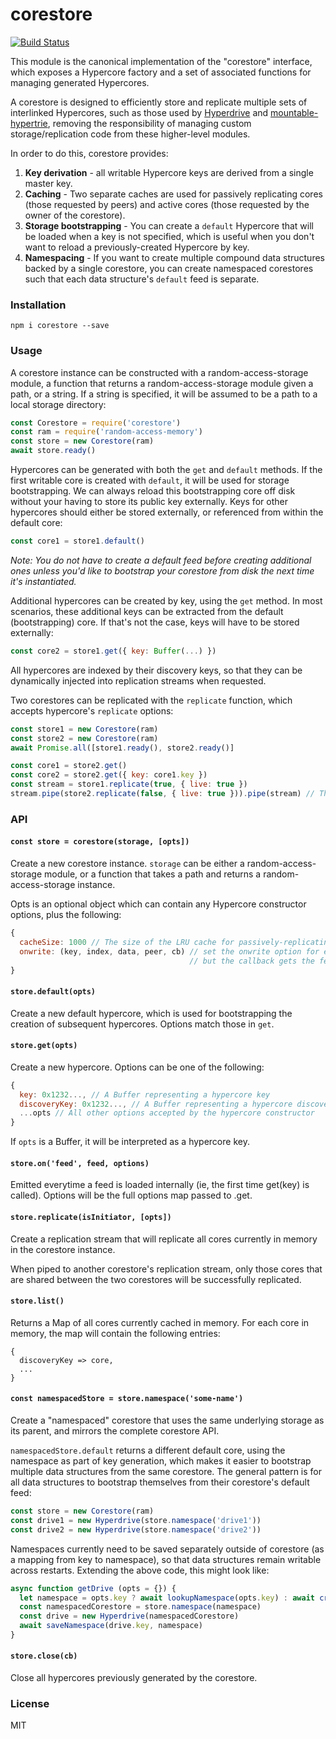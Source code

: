 # corestore
[![Build Status](https://travis-ci.com/andrewosh/corestore.svg?token=WgJmQm3Kc6qzq1pzYrkx&branch=master)](https://travis-ci.com/andrewosh/corestore)

This module is the canonical implementation of the "corestore" interface, which exposes a Hypercore factory and a set of associated functions for managing generated Hypercores.

A corestore is designed to efficiently store and replicate multiple sets of interlinked Hypercores, such as those used by [Hyperdrive](https://github.com/mafintosh/hyperdrive) and [mountable-hypertrie](https://github.com/andrewosh/hypertrie), removing the responsibility of managing custom storage/replication code from these higher-level modules.

In order to do this, corestore provides:
1. __Key derivation__ - all writable Hypercore keys are derived from a single master key.
2. __Caching__ - Two separate caches are used for passively replicating cores (those requested by peers) and active cores (those requested by the owner of the corestore).
3. __Storage bootstrapping__ - You can create a `default` Hypercore that will be loaded when a key is not specified, which is useful when you don't want to reload a previously-created Hypercore by key.
4. __Namespacing__ - If you want to create multiple compound data structures backed by a single corestore, you can create namespaced corestores such that each data structure's `default` feed is separate.

### Installation
`npm i corestore --save`

### Usage
A corestore instance can be constructed with a random-access-storage module, a function that returns a random-access-storage module given a path, or a string. If a string is specified, it will be assumed to be a path to a local storage directory:
```js
const Corestore = require('corestore')
const ram = require('random-access-memory')
const store = new Corestore(ram)
await store.ready()
```

Hypercores can be generated with both the `get` and `default` methods. If the first writable core is created with `default`, it will be used for storage bootstrapping. We can always reload this bootstrapping core off disk without your having to store its public key externally. Keys for other hypercores should either be stored externally, or referenced from within the default core:
```js
const core1 = store1.default()
```
_Note: You do not have to create a default feed before creating additional ones unless you'd like to bootstrap your corestore from disk the next time it's instantiated._

Additional hypercores can be created by key, using the `get` method. In most scenarios, these additional keys can be extracted from the default (bootstrapping) core. If that's not the case, keys will have to be stored externally:
```js
const core2 = store1.get({ key: Buffer(...) })
```
All hypercores are indexed by their discovery keys, so that they can be dynamically injected into replication streams when requested.

Two corestores can be replicated with the `replicate` function, which accepts hypercore's `replicate` options:
```js
const store1 = new Corestore(ram)
const store2 = new Corestore(ram)
await Promise.all([store1.ready(), store2.ready()]

const core1 = store2.get()
const core2 = store2.get({ key: core1.key })
const stream = store1.replicate(true, { live: true })
stream.pipe(store2.replicate(false, { live: true })).pipe(stream) // This will replicate all common cores.
```

### API
#### `const store = corestore(storage, [opts])`
Create a new corestore instance. `storage` can be either a random-access-storage module, or a function that takes a path and returns a random-access-storage instance.

Opts is an optional object which can contain any Hypercore constructor options, plus the following:
```js
{
  cacheSize: 1000 // The size of the LRU cache for passively-replicating cores.
  onwrite: (key, index, data, peer, cb) // set the onwrite option for each hypercore,
                                        // but the callback gets the feed key as first argument
}
```

#### `store.default(opts)`
Create a new default hypercore, which is used for bootstrapping the creation of subsequent hypercores. Options match those in `get`.

#### `store.get(opts)`
Create a new hypercore. Options can be one of the following:
```js
{
  key: 0x1232..., // A Buffer representing a hypercore key
  discoveryKey: 0x1232..., // A Buffer representing a hypercore discovery key (must have been previously created by key)
  ...opts // All other options accepted by the hypercore constructor
}
```

If `opts` is a Buffer, it will be interpreted as a hypercore key.

#### `store.on('feed', feed, options)`

Emitted everytime a feed is loaded internally (ie, the first time get(key) is called).
Options will be the full options map passed to .get.

#### `store.replicate(isInitiator, [opts])`
Create a replication stream that will replicate all cores currently in memory in the corestore instance.

When piped to another corestore's replication stream, only those cores that are shared between the two corestores will be successfully replicated.

#### `store.list()`
Returns a Map of all cores currently cached in memory. For each core in memory, the map will contain the following entries:
```
{
  discoveryKey => core,
  ...
}
```

#### `const namespacedStore = store.namespace('some-name')`
Create a "namespaced" corestore that uses the same underlying storage as its parent, and mirrors the complete corestore API. 

`namespacedStore.default` returns a different default core, using the namespace as part of key generation, which makes it easier to bootstrap multiple data structures from the same corestore. The general pattern is for all data structures to bootstrap themselves from their corestore's default feed:
```js
const store = new Corestore(ram)
const drive1 = new Hyperdrive(store.namespace('drive1'))
const drive2 = new Hyperdrive(store.namespace('drive2'))
```

Namespaces currently need to be saved separately outside of corestore (as a mapping from key to namespace), so that data structures remain writable across restarts. Extending the above code, this might look like:
```js
async function getDrive (opts = {}) {
  let namespace = opts.key ? await lookupNamespace(opts.key) : await createNamespace()
  const namespacedCorestore = store.namespace(namespace)
  const drive = new Hyperdrive(namespacedCorestore)
  await saveNamespace(drive.key, namespace)
}
```

#### `store.close(cb)`
Close all hypercores previously generated by the corestore.

### License
MIT
